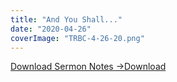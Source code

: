 ```yaml
---
title: "And You Shall..."
date: "2020-04-26"
coverImage: "TRBC-4-26-20.png"
---
```


[Download Sermon Notes ->](https://sketchysermons.com/wp-content/uploads/2020/07/TRBC-4-26-20.pdf)[Download](https://sketchysermons.com/wp-content/uploads/2020/07/TRBC-4-26-20.pdf)
